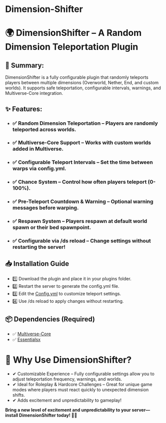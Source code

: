 # Dimension-Shifter

# 🌍 DimensionShifter – A Random Dimension Teleportation Plugin

## 📜 Summary:

DimensionShifter is a fully configurable plugin that randomly teleports players between multiple dimensions (Overworld, Nether, End, and custom worlds). It supports safe teleportation, configurable intervals, warnings, and Multiverse-Core integration. 



## ✨ Features:

- ### ✅ Random Dimension Teleportation – Players are randomly teleported across worlds.
- ### ✅ Multiverse-Core Support – Works with custom worlds added in Multiverse.
- ### ✅ Configurable Teleport Intervals – Set the time between warps via config.yml.
- ### ✅ Chance System – Control how often players teleport (0-100%).
- ### ✅ Pre-Teleport Countdown & Warning – Optional warning messages before warping.
- ### ✅ Respawn System – Players respawn at default world spawn or their bed spawnpoint.
- ### ✅ Configurable via /ds reload – Change settings without restarting the server!
  


## 📥 Installation Guide

- 1️⃣ Download the plugin and place it in your plugins folder.
- 2️⃣ Restart the server to generate the config.yml file.
- 3️⃣ Edit the [Config.yml](https://github.com/XpiderMon/Dimension-Shifter/blob/186fa0aa5381c36acb398d0042eef8a0506b55c0/DimensionShifter/target/classes/config.yml) to customize teleport settings.
- 4️⃣ Use /ds reload to apply changes without restarting.



## 📦 Dependencies (Required)
- ✅ [Multiverse-Core](https://modrinth.com/plugin/multiverse-core)
- ✅ [Essentialsx](https://modrinth.com/plugin/essentialsx)
  
# 🚀 Why Use DimensionShifter?
- ✔ Customizable Experience – Fully configurable settings allow you to adjust teleportation frequency, warnings, and worlds.
- ✔ Ideal for Roleplay & Hardcore Challenges – Great for unique game modes where players must react quickly to unexpected dimension shifts.
- ✔ Adds excitement and unpredictability to gameplay!
  
**Bring a new level of excitement and unpredictability to your server—install DimensionShifter today! 🌌✨**
